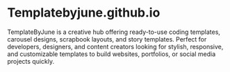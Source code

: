 # Templatebyjune.github.io
TemplateByJune is a creative hub offering ready-to-use coding templates, carousel designs, scrapbook layouts, and story templates. Perfect for developers, designers, and content creators looking for stylish, responsive, and customizable templates to build websites, portfolios, or social media projects quickly.

